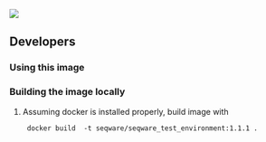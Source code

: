 [![](https://images.microbadger.com/badges/image/seqware/seqware_test_environment.svg)](https://microbadger.com/images/seqware/seqware_test_environment "Get your own image badge on microbadger.com")

## Developers 

### Using this image


### Building the image locally 

1. Assuming docker is installed properly, build image with 

        docker build  -t seqware/seqware_test_environment:1.1.1 .

